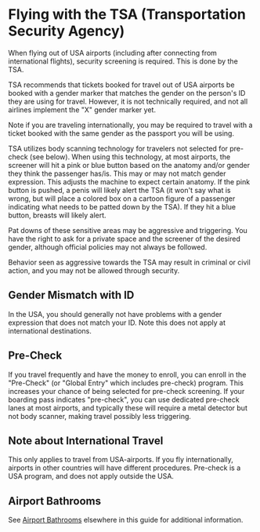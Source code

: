 # Flying with the TSA (Transportation Security Agency)

When flying out of USA airports (including after connecting from
international flights), security screening is required.  This is done by
the TSA.

TSA recommends that tickets booked for travel out of USA airports be
booked with a gender marker that matches the gender on the person's ID
they are using for travel.  However, it is not technically required, and
not all airlines implement the "X" gender marker yet.

Note if you are traveling internationally, you may be required to travel
with a ticket booked with the same gender as the passport you will be
using.

TSA utilizes body scanning technology for travelers not selected for
pre-check (see below).  When using this technology, at most airports,
the screener will hit a pink or blue button based on the anatomy and/or
gender they think the passenger has/is.  This may or may not match
gender expression.  This adjusts the machine to expect certain anatomy.
If the pink button is pushed, a penis will likely alert the TSA (it
won't say what is wrong, but will place a colored box on a cartoon
figure of a passenger indicating what needs to be patted down by the
TSA).  If they hit a blue button, breasts will likely alert.

Pat downs of these sensitive areas may be aggressive and triggering. You
have the right to ask for a private space and the screener of the
desired gender, although official policies may not always be followed.

Behavior seen as aggressive towards the TSA may result in criminal or
civil action, and you may not be allowed through security.

## Gender Mismatch with ID

In the USA, you should generally not have problems with a gender
expression that does not match your ID.  Note this does not apply at
international destinations.

## Pre-Check

If you travel frequently and have the money to enroll, you can enroll in
the "Pre-Check" (or "Global Entry" which includes pre-check) program.
This increases your chance of being selected for pre-check screening. If
your boarding pass indicates "pre-check", you can use dedicated
pre-check lanes at most airports, and typically these will require a
metal detector but not body scanner, making travel possibly less
triggering. 

## Note about International Travel

This only applies to travel from USA-airports.  If you fly
internationally, airports in other countries will have different
procedures. Pre-check is a USA program, and does not apply outside the
USA.

## Airport Bathrooms

See [Airport Bathrooms](airport-bathrooms.md) elsewhere in this guide
for additional information.
